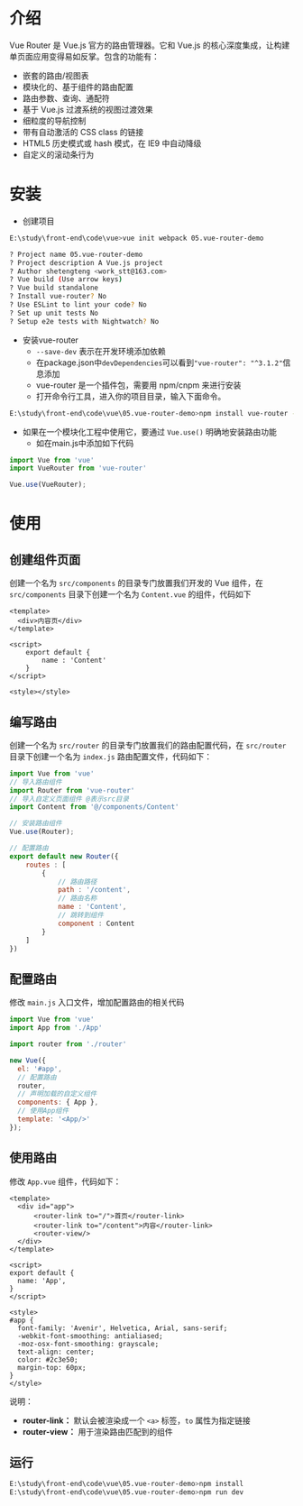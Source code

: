 # 介绍

Vue Router 是 Vue.js 官方的路由管理器。它和 Vue.js 的核心深度集成，让构建单页面应用变得易如反掌。包含的功能有：

- 嵌套的路由/视图表
- 模块化的、基于组件的路由配置
- 路由参数、查询、通配符
- 基于 Vue.js 过渡系统的视图过渡效果
- 细粒度的导航控制
- 带有自动激活的 CSS class 的链接
- HTML5 历史模式或 hash 模式，在 IE9 中自动降级
- 自定义的滚动条行为



# 安装

- 创建项目

```bash
E:\study\front-end\code\vue>vue init webpack 05.vue-router-demo

? Project name 05.vue-router-demo
? Project description A Vue.js project
? Author shetengteng <work_stt@163.com>
? Vue build (Use arrow keys)
? Vue build standalone
? Install vue-router? No
? Use ESLint to lint your code? No
? Set up unit tests No
? Setup e2e tests with Nightwatch? No
```

- 安装vue-router
  - `--save-dev` 表示在开发环境添加依赖
  - 在package.json中`devDependencies`可以看到`"vue-router": "^3.1.2"`信息添加
  - vue-router 是一个插件包，需要用 npm/cnpm 来进行安装
  - 打开命令行工具，进入你的项目目录，输入下面命令。

```bash
E:\study\front-end\code\vue\05.vue-router-demo>npm install vue-router --save-dev
```



- 如果在一个模块化工程中使用它，要通过 `Vue.use()` 明确地安装路由功能
  - 如在main.js中添加如下代码

```javascript
import Vue from 'vue'
import VueRouter from 'vue-router'

Vue.use(VueRouter);
```



# 使用



## 创建组件页面

创建一个名为 `src/components` 的目录专门放置我们开发的 Vue 组件，在 `src/components` 目录下创建一个名为 `Content.vue` 的组件，代码如下

```vue
<template>
  <div>内容页</div>
</template>

<script>
    export default {
        name : 'Content'
    }
</script>

<style></style>
```



## 编写路由

创建一个名为 `src/router` 的目录专门放置我们的路由配置代码，在 `src/router` 目录下创建一个名为 `index.js` 路由配置文件，代码如下：

```js
import Vue from 'vue'
// 导入路由组件
import Router from 'vue-router'
// 导入自定义页面组件 @表示src目录
import Content from '@/components/Content'

// 安装路由组件
Vue.use(Router);

// 配置路由
export default new Router({
    routes : [
        {
            // 路由路径
            path : '/content',
            // 路由名称
            name : 'Content',
            // 跳转到组件
            component : Content
        }
    ]
})
```



## 配置路由

修改 `main.js` 入口文件，增加配置路由的相关代码

```js
import Vue from 'vue'
import App from './App'

import router from './router'

new Vue({
  el: '#app',
  // 配置路由
  router,
  // 声明加载的自定义组件
  components: { App },
  // 使用App组件
  template: '<App/>'
});
```



## 使用路由

修改 `App.vue` 组件，代码如下：

```vue
<template>
  <div id="app">
      <router-link to="/">首页</router-link>
      <router-link to="/content">内容</router-link>
      <router-view/>
  </div>
</template>

<script>
export default {
  name: 'App',
}
</script>

<style>
#app {
  font-family: 'Avenir', Helvetica, Arial, sans-serif;
  -webkit-font-smoothing: antialiased;
  -moz-osx-font-smoothing: grayscale;
  text-align: center;
  color: #2c3e50;
  margin-top: 60px;
}
</style>
```

说明：

- **router-link：** 默认会被渲染成一个 `<a>` 标签，`to` 属性为指定链接
- **router-view：** 用于渲染路由匹配到的组件



## 运行

```bash
E:\study\front-end\code\vue\05.vue-router-demo>npm install
E:\study\front-end\code\vue\05.vue-router-demo>npm run dev
```



